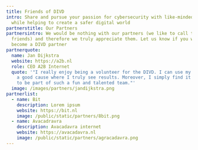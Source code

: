 ```yaml
---
title: Friends of DIVD
intro: Share and pursue your passion for cybersecurity with like-minded people
  while helping to create a safer digital world
partnerstitle: Our Partners
partnersintro: We would be nothing with our partners (we like to call them
  friends) and therefore we truly appreciate them. Let us know if you want to
  become a DIVD partner
partnerquote:
  name: Jan Dijkstra
  website: https://a2b.nl
  role: CEO A2B Internet
  quote: '"I really enjoy being a volunteer for the DIVD. I can use my skills for
    a good cause where I truly see results. Moreover, I simply find it fantastic
    to be part of such a fun and talented team."'
  image: /images/partners/jandijkstra.png
partnerlist:
  - name: Bit
    description: Lorem ipsum
    website: https://bit.nl
    image: /public/static/partners/8bit.png
  - name: Avacadravra
    description: Avacadavra internet
    website: https://avacadavra.nl
    image: /public/static/partners/agracadavra.png
---
```

